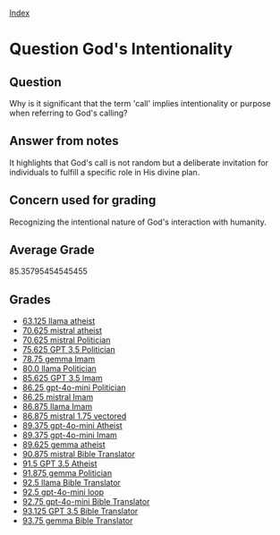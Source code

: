 
[Index](../../index.md)
# Question God's Intentionality
## Question
Why is it significant that the term 'call' implies intentionality or purpose when referring to God's calling?

## Answer from notes
It highlights that God's call is not random but a deliberate invitation for individuals to fulfill a specific role in His divine plan.

## Concern used for grading
Recognizing the intentional nature of God's interaction with humanity.

## Average Grade
85.35795454545455

## Grades
 * [63.125 llama atheist](../answers/llama_atheist/God_s_Intentionality.md)
 * [70.625 mistral atheist](../answers/mistral_atheist/God_s_Intentionality.md)
 * [70.625 mistral Politician](../answers/mistral_Politician/God_s_Intentionality.md)
 * [75.625 GPT 3.5 Politician](../answers/GPT_3.5_Politician/God_s_Intentionality.md)
 * [78.75 gemma Imam](../answers/gemma_Imam/God_s_Intentionality.md)
 * [80.0 llama Politician](../answers/llama_Politician/God_s_Intentionality.md)
 * [85.625 GPT 3.5 Imam](../answers/GPT_3.5_Imam/God_s_Intentionality.md)
 * [86.25 gpt-4o-mini Politician](../answers/gpt-4o-mini_Politician/God_s_Intentionality.md)
 * [86.25 mistral Imam](../answers/mistral_Imam/God_s_Intentionality.md)
 * [86.875 llama Imam](../answers/llama_Imam/God_s_Intentionality.md)
 * [86.875 mistral 1.75 vectored](../answers/mistral_1.75_vectored/God_s_Intentionality.md)
 * [89.375 gpt-4o-mini Atheist](../answers/gpt-4o-mini_Atheist/God_s_Intentionality.md)
 * [89.375 gpt-4o-mini Imam](../answers/gpt-4o-mini_Imam/God_s_Intentionality.md)
 * [89.625 gemma atheist](../answers/gemma_atheist/God_s_Intentionality.md)
 * [90.875 mistral Bible Translator](../answers/mistral_Bible_Translator/God_s_Intentionality.md)
 * [91.5 GPT 3.5 Atheist](../answers/GPT_3.5_Atheist/God_s_Intentionality.md)
 * [91.875 gemma Politician](../answers/gemma_Politician/God_s_Intentionality.md)
 * [92.5 llama Bible Translator](../answers/llama_Bible_Translator/God_s_Intentionality.md)
 * [92.5 gpt-4o-mini loop](../answers/gpt-4o-mini_loop/God_s_Intentionality.md)
 * [92.75 gpt-4o-mini Bible Translator](../answers/gpt-4o-mini_Bible_Translator/God_s_Intentionality.md)
 * [93.125 GPT 3.5 Bible Translator](../answers/GPT_3.5_Bible_Translator/God_s_Intentionality.md)
 * [93.75 gemma Bible Translator](../answers/gemma_Bible_Translator/God_s_Intentionality.md)
